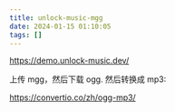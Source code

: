 ```yaml
---
title: unlock-music-mgg
date: 2024-01-15 01:10:05
tags: []
---
```

https://demo.unlock-music.dev/

上传 mgg，然后下载 ogg. 然后转换成 mp3:

https://convertio.co/zh/ogg-mp3/

